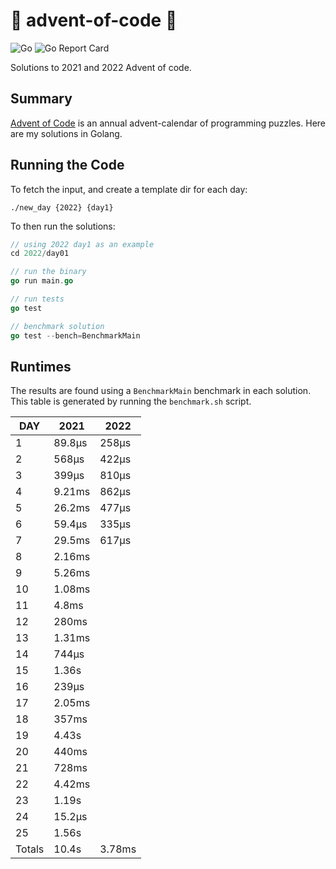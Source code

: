 # 🎄 advent-of-code 🎄

![Go](https://github.com/jcockbain/advent-of-code/workflows/Go/badge.svg)
![Go Report Card](https://goreportcard.com/badge/github.com/jcockbain/advent-of-code)

Solutions to 2021 and 2022 Advent of code. 

## Summary 

[Advent of Code](https://adventofcode.com/) is an annual advent-calendar of programming puzzles. Here are my solutions in Golang. 

## Running the Code

To fetch the input, and create a template dir for each day: 

```shell
./new_day {2022} {day1}
```

To then run the solutions: 

```go
// using 2022 day1 as an example
cd 2022/day01

// run the binary
go run main.go

// run tests
go test

// benchmark solution
go test --bench=BenchmarkMain

```

## Runtimes

The results are found using a `BenchmarkMain` benchmark in each solution. This table is generated by running the `benchmark.sh` script.

  DAY   |  2021  |  2022  |
|--------|--------|--------|
|      1 | 89.8µs | 258µs  |
|      2 | 568µs  | 422µs  |
|      3 | 399µs  | 810µs  |
|      4 | 9.21ms | 862µs  |
|      5 | 26.2ms | 477µs  |
|      6 | 59.4µs | 335µs  |
|      7 | 29.5ms | 617µs  |
|      8 | 2.16ms |
|      9 | 5.26ms |
|     10 | 1.08ms |
|     11 | 4.8ms  |
|     12 | 280ms  |
|     13 | 1.31ms |
|     14 | 744µs  |
|     15 | 1.36s  |
|     16 | 239µs  |
|     17 | 2.05ms |
|     18 | 357ms  |
|     19 | 4.43s  |
|     20 | 440ms  |
|     21 | 728ms  |
|     22 | 4.42ms |
|     23 | 1.19s  |
|     24 | 15.2µs |
|     25 | 1.56s  |
| Totals | 10.4s  | 3.78ms |
